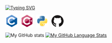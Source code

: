<!-- Sup lads,
Aquí el Don Torlòk -->
[![Typing SVG](https://readme-typing-svg.herokuapp.com/?lines=Sup+lads;Aquí+el+Don+Torlòk)](https://git.io/typing-svg)

<div>
  <img src="https://github.com/devicons/devicon/blob/master/icons/c/c-original.svg" title="C" alt="C" width="40" height="40"/>&nbsp;
  <img src="https://github.com/devicons/devicon/blob/master/icons/cplusplus/cplusplus-original.svg" title="cpp" alt="cpp " width="40" height="40"/>&nbsp;
  <img src="https://github.com/devicons/devicon/blob/master/icons/python/python-original.svg"  title="python" alt="python" width="40" height="40"/>&nbsp;
  <img src="https://github.com/devicons/devicon/blob/master/icons/github/github-original.svg" title="Github" alt="Github" width="40" height="40"/>&nbsp;
</div>

![My GitHub stats](https://github-readme-stats.vercel.app/api?username=tstelfox&show_icons=true&theme=tokyonight)
[![My GitHub Language Stats](https://github-readme-stats.vercel.app/api/top-langs/?username=tstelfox&langs_count=5&theme=tokyonight)]()


